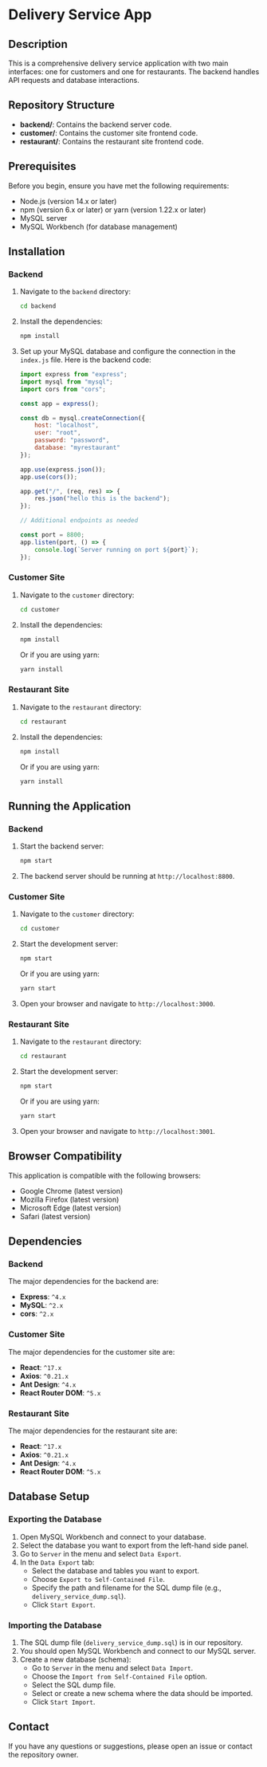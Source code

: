 # Delivery Service App

## Description

This is a comprehensive delivery service application with two main interfaces: one for customers and one for restaurants. The backend handles API requests and database interactions.

## Repository Structure

- **backend/**: Contains the backend server code.
- **customer/**: Contains the customer site frontend code.
- **restaurant/**: Contains the restaurant site frontend code.

## Prerequisites

Before you begin, ensure you have met the following requirements:
- Node.js (version 14.x or later)
- npm (version 6.x or later) or yarn (version 1.22.x or later)
- MySQL server
- MySQL Workbench (for database management)

## Installation

### Backend

1. Navigate to the `backend` directory:
    ```bash
    cd backend
    ```
2. Install the dependencies:
    ```bash
    npm install
    ```

3. Set up your MySQL database and configure the connection in the `index.js` file. Here is the backend code:

    ```javascript
    import express from "express";
    import mysql from "mysql";
    import cors from "cors";

    const app = express();

    const db = mysql.createConnection({
        host: "localhost",
        user: "root",
        password: "password",
        database: "myrestaurant"
    });

    app.use(express.json());
    app.use(cors());

    app.get("/", (req, res) => {
        res.json("hello this is the backend");
    });

    // Additional endpoints as needed

    const port = 8800;
    app.listen(port, () => {
        console.log(`Server running on port ${port}`);
    });
    ```

### Customer Site

1. Navigate to the `customer` directory:
    ```bash
    cd customer
    ```
2. Install the dependencies:
    ```bash
    npm install
    ```
    Or if you are using yarn:
    ```bash
    yarn install
    ```

### Restaurant Site

1. Navigate to the `restaurant` directory:
    ```bash
    cd restaurant
    ```
2. Install the dependencies:
    ```bash
    npm install
    ```
    Or if you are using yarn:
    ```bash
    yarn install
    ```

## Running the Application

### Backend

1. Start the backend server:
    ```bash
    npm start
    ```
2. The backend server should be running at `http://localhost:8800`.

### Customer Site

1. Navigate to the `customer` directory:
    ```bash
    cd customer
    ```
2. Start the development server:
    ```bash
    npm start
    ```
    Or if you are using yarn:
    ```bash
    yarn start
    ```
3. Open your browser and navigate to `http://localhost:3000`.

### Restaurant Site

1. Navigate to the `restaurant` directory:
    ```bash
    cd restaurant
    ```
2. Start the development server:
    ```bash
    npm start
    ```
    Or if you are using yarn:
    ```bash
    yarn start
    ```
3. Open your browser and navigate to `http://localhost:3001`.

## Browser Compatibility

This application is compatible with the following browsers:
- Google Chrome (latest version)
- Mozilla Firefox (latest version)
- Microsoft Edge (latest version)
- Safari (latest version)

## Dependencies

### Backend

The major dependencies for the backend are:
- **Express**: `^4.x`
- **MySQL**: `^2.x`
- **cors**: `^2.x`

### Customer Site

The major dependencies for the customer site are:
- **React**: `^17.x`
- **Axios**: `^0.21.x`
- **Ant Design**: `^4.x`
- **React Router DOM**: `^5.x`

### Restaurant Site

The major dependencies for the restaurant site are:
- **React**: `^17.x`
- **Axios**: `^0.21.x`
- **Ant Design**: `^4.x`
- **React Router DOM**: `^5.x`

## Database Setup

### Exporting the Database

1. Open MySQL Workbench and connect to your database.
2. Select the database you want to export from the left-hand side panel.
3. Go to `Server` in the menu and select `Data Export`.
4. In the `Data Export` tab:
   - Select the database and tables you want to export.
   - Choose `Export to Self-Contained File`.
   - Specify the path and filename for the SQL dump file (e.g., `delivery_service_dump.sql`).
   - Click `Start Export`.

### Importing the Database

1. The SQL dump file (`delivery_service_dump.sql`) is in our repository.
2. You should open MySQL Workbench and connect to our MySQL server.
3. Create a new database (schema):
   - Go to `Server` in the menu and select `Data Import`.
   - Choose the `Import from Self-Contained File` option.
   - Select the SQL dump file.
   - Select or create a new schema where the data should be imported.
   - Click `Start Import`.

##  Contact
If you have any questions or suggestions, please open an issue or contact the repository owner.

